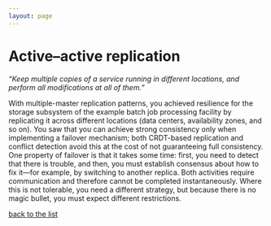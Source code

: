 ```yaml
---
layout: page
---
```

# Active–active replication

_“Keep multiple copies of a service running in different locations, and perform all modifications at all of them.”_

With multiple-master replication patterns, you achieved resilience for the
storage subsystem of the example batch job processing facility by replicating
it across different locations (data centers, availability zones, and so on).
You saw that you can achieve strong consistency only when implementing a
failover mechanism; both CRDT-based replication and conflict detection avoid
this at the cost of not guaranteeing full consistency. One property of failover
is that it takes some time: first, you need to detect that there is trouble,
and then, you must establish consensus about how to fix it—for example, by
switching to another replica. Both activities require communication and
therefore cannot be completed instantaneously. Where this is not tolerable, you
need a different strategy, but because there is no magic bullet, you must
expect different restrictions.


[back to the list](../categories.html)
